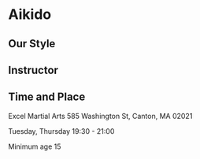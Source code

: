 # Aikido

## Our Style

## Instructor

## Time and Place

Excel Martial Arts
585 Washington St, Canton, MA 02021

Tuesday, Thursday 19:30 - 21:00

Minimum age 15
